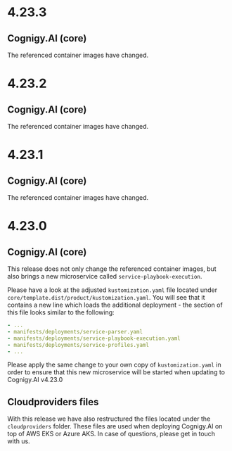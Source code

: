 # 4.23.3
## Cognigy.AI (core)
The referenced container images have changed.

# 4.23.2
## Cognigy.AI (core)
The referenced container images have changed.

# 4.23.1
## Cognigy.AI (core)
The referenced container images have changed.

# 4.23.0
## Cognigy.AI (core)
This release does not only change the referenced container images, but also brings a new microservice called ``service-playbook-execution``.

Please have a look at the adjusted ``kustomization.yaml`` file located under ``core/template.dist/product/kustomization.yaml``. You will see that it contains a new line which loads the additional deployment - the section of this file looks similar to the following:

```yaml
- ...
- manifests/deployments/service-parser.yaml
- manifests/deployments/service-playbook-execution.yaml
- manifests/deployments/service-profiles.yaml
- ...
```

Please apply the same change to your own copy of ``kustomization.yaml`` in order to ensure that this new microservice will be started when updating to Cognigy.AI v4.23.0

## Cloudproviders files
With this release we have also restructured the files located under the ``cloudproviders`` folder. These files are used when deploying Cognigy.AI on top of AWS EKS or Azure AKS. In case of questions, please get in touch with us.